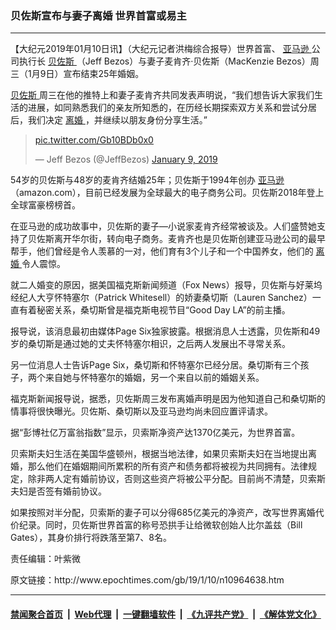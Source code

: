### 贝佐斯宣布与妻子离婚 世界首富或易主
------------------------

<p>
 【大纪元2019年01月10日讯】（大纪元记者洪梅综合报导）世界首富、
 <a href="http://www.epochtimes.com/gb/tag/%E4%BA%9A%E9%A9%AC%E9%80%8A.html">
  亚马逊
 </a>
 公司执行长
 <a href="http://www.epochtimes.com/gb/tag/%E8%B4%9D%E4%BD%90%E6%96%AF.html">
  贝佐斯
 </a>
 （Jeff Bezos）与妻子麦肯齐‧贝佐斯（MacKenzie Bezos）周三（1月9日）宣布结束25年婚姻。
</p>
<p>
 <a href="http://www.epochtimes.com/gb/tag/%E8%B4%9D%E4%BD%90%E6%96%AF.html">
  贝佐斯
 </a>
 周三在他的推特上和妻子麦肯齐共同发表声明说，“我们想告诉大家我们生活的进展，如同熟悉我们的亲友所知悉的，在历经长期探索双方关系和尝试分居后，我们决定
 <a href="http://www.epochtimes.com/gb/tag/%E7%A6%BB%E5%A9%9A.html">
  离婚
 </a>
 ，并继续以朋友身份分享生活。”
</p>
<p>
</p>
<blockquote class="twitter-tweet" data-lang="en">
 <p dir="ltr" lang="und">
  <a href="https://t.co/Gb10BDb0x0">
   pic.twitter.com/Gb10BDb0x0
  </a>
 </p>
 <p>
  — Jeff Bezos (@JeffBezos)
  <a href="https://twitter.com/JeffBezos/status/1083004911380393985?ref_src=twsrc%5Etfw">
   January 9, 2019
  </a>
 </p>
</blockquote>
<p>
 <p>
  54岁的贝佐斯与48岁的麦肯齐结婚25年；贝佐斯于1994年创办
  <a href="http://www.epochtimes.com/gb/tag/%E4%BA%9A%E9%A9%AC%E9%80%8A.html">
   亚马逊
  </a>
  （amazon.com），目前已经发展为全球最大的电子商务公司。贝佐斯2018年登上全球富豪榜榜首。
 </p>
 <p>
  在亚马逊的成功故事中，贝佐斯的妻子—小说家麦肯齐经常被谈及。人们盛赞她支持了贝佐斯离开华尔街，转向电子商务。麦肯齐也是贝佐斯创建亚马逊公司的最早帮手，他们曾经是令人羡慕的一对，他们育有3个儿子和一个中国养女，他们的
  <a href="http://www.epochtimes.com/gb/tag/%E7%A6%BB%E5%A9%9A.html">
   离婚
  </a>
  令人震惊。
 </p>
 <p>
  就二人婚变的原因，据美国福克斯新闻频道（Fox News）报导，贝佐斯与好莱坞经纪人大亨怀特塞尔（Patrick Whitesell）的娇妻桑切斯（Lauren Sanchez）一直有着秘密关系，桑切斯曾是福克斯电视节目“Good Day LA”的前主播。
 </p>
 <p>
  报导说，该消息最初由媒体Page Six独家披露。根据消息人士透露，贝佐斯和49岁的桑切斯是通过她的丈夫怀特塞尔相识，之后两人发展出不寻常关系。
 </p>
 <p>
  另一位消息人士告诉Page Six，桑切斯和怀特塞尔已经分居。桑切斯有三个孩子，两个来自她与怀特塞尔的婚姻，另一个来自以前的婚姻关系。
 </p>
 <p>
  福克斯新闻报导说，据悉，贝佐斯周三发布离婚声明是因为他知道自己和桑切斯的情事将很快曝光。贝佐斯、桑切斯以及亚马逊均尚未回应置评请求。
 </p>
 <p>
  据“彭博社亿万富翁指数”显示，贝索斯净资产达1370亿美元，为世界首富。
 </p>
 <p>
  贝索斯夫妇生活在美国华盛顿州，根据当地法律，如果贝索斯夫妇在当地提出离婚，那么他们在婚姻期间所累积的所有资产和债务都将被视为共同拥有。法律规定，除非两人定有婚前协议，否则这些资产将被公平分配。目前尚不清楚，贝索斯夫妇是否签有婚前协议。
 </p>
 <p>
  如果按照对半分配，贝索斯的妻子可以分得685亿美元的净资产，改写世界离婚代价纪录。同时，贝佐斯世界首富的称号恐拱手让给微软创始人比尔盖兹（Bill Gates），其身价排行将跌落至第7、8名。
 </p>
 <p>
  责任编辑：叶紫微
 </p>
</p>
原文链接：http://www.epochtimes.com/gb/19/1/10/n10964638.htm


------------------------
#### [禁闻聚合首页](https://github.com/gfw-breaker/banned-news/blob/master/README.md) &nbsp;|&nbsp; [Web代理](https://github.com/gfw-breaker/open-proxy/blob/master/README.md) &nbsp;|&nbsp; [一键翻墙软件](https://github.com/gfw-breaker/nogfw/blob/master/README.md) &nbsp;|&nbsp; [《九评共产党》](https://github.com/gfw-breaker/9ping.md/blob/master/README.md#九评之一评共产党是什么) &nbsp;|&nbsp; [《解体党文化》](https://github.com/gfw-breaker/jtdwh.md/blob/master/README.md#绪论)